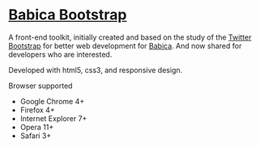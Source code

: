 <h1><a href="https://github.com/tomnunes/babica-bootstrap" title="">Babica Bootstrap</a></h1>
<p>A front-end toolkit, initially created and based on the study of the <a href="http://twitter.github.com/bootstrap/">Twitter Bootstrap</a> for better web development for <a href="http://babica.com.br">Babica</a>. And now shared for developers who are interested.</p>

<p>Developed with html5, css3, and responsive design.</p>

<p>Browser supported</p>
<ul>
  <li>Google Chrome 4+</li>
  <li>Firefox 4+</li>
  <li>Internet Explorer 7+</li>
  <li>Opera 11+</li>
  <li>Safari 3+</li>
</ul>